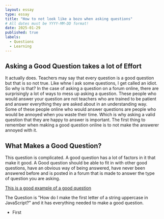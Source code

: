 ```yaml
---
layout: essay
type: essay
title: "How to not look like a bozo when asking questions"
# All dates must be YYYY-MM-DD format!
date: 2025-01-29
published: true
labels:
  - Questions
  - Learning
---
```


## Asking a Good Question takes a lot of Effort

It actually does. Teachers may say that every question is a good question but that is so not true. Like whne I ask some questions, I get called an idiot. So why is that? In the case of asking a question on a forum online, there are surprisingly a lot of ways to mess up asking a question. These people who would answer your question are not teachers who are trained to be patient and answer everything they are asked about in an understanding way. Some of these people online who would answer questions are people who would be annoyed when you waste their time. Which is why asking a valid question that they are happy to answer is important. The first thing to remember when making a good question online is to not make the answerer annoyed with it.

## What Makes a Good Question?

This question is complicated. A good question has a lot of factors in it that make it good. A Good question should be able to fit in with other good questions, have an obvious way of being answered, have never been answered before and is posted in a forum that is made to answer the type of question you are asking. 

[This is a good example of a good question](https://stackoverflow.com/questions/1026069/how-do-i-make-the-first-letter-of-a-string-uppercase-in-javascript)

The Question is "How do I make the first letter of a string uppercase in JavaScript?" and it has everything needed to make a good question.

- First
